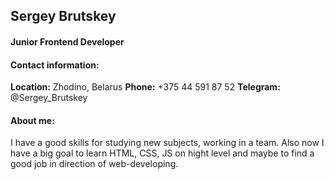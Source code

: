 ## Sergey Brutskey
#### Junior Frontend Developer
#### Contact information:
**Location:** Zhodino, Belarus
**Phone:** +375 44 591 87 52
__Telegram:__ @Sergey_Brutskey
#### About me:
I have a good skills for studying new subjects, working in a team. Also now I have a big goal to learn HTML, CSS, JS on hight level and maybe to find a good job in direction of web-developing.